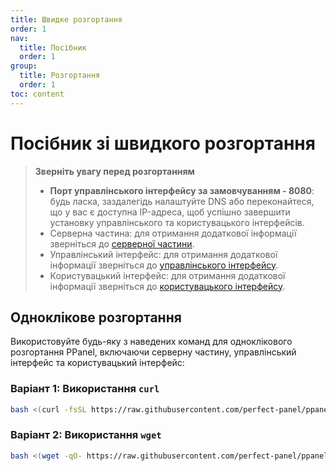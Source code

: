 ```yaml
---
title: Швидке розгортання
order: 1
nav:
  title: Посібник
  order: 1
group:
  title: Розгортання
  order: 1
toc: content
---
```


# Посібник зі швидкого розгортання

> **Зверніть увагу перед розгортанням**
>
> - **Порт управлінського інтерфейсу за замовчуванням - 8080**: будь ласка, заздалегідь налаштуйте DNS або переконайтеся, що у вас є доступна IP-адреса, щоб успішно завершити установку управлінського та користувацького інтерфейсів.
> - Серверна частина: для отримання додаткової інформації зверніться до [серверної частини](/guide/server).
> - Управлінський інтерфейс: для отримання додаткової інформації зверніться до [управлінського інтерфейсу](/guide/admin).
> - Користувацький інтерфейс: для отримання додаткової інформації зверніться до [користувацького інтерфейсу](/guide/user).

## Одноклікове розгортання

Використовуйте будь-яку з наведених команд для одноклікового розгортання PPanel, включаючи серверну частину, управлінський інтерфейс та користувацький інтерфейс:

### Варіант 1: Використання `curl`

```bash
bash <(curl -fsSL https://raw.githubusercontent.com/perfect-panel/ppanel-script/refs/heads/main/install.sh)
```

### Варіант 2: Використання `wget`

```bash
bash <(wget -qO- https://raw.githubusercontent.com/perfect-panel/ppanel-script/refs/heads/main/install.sh)
```

